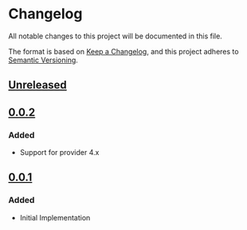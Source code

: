 # Changelog

All notable changes to this project will be documented in this file.

The format is based on [Keep a Changelog](https://keepachangelog.com/en/1.0.0/),
and this project adheres to [Semantic Versioning](https://semver.org/spec/v2.0.0.html).

## [Unreleased]

## [0.0.2]

### Added

- Support for provider 4.x

## [0.0.1]

### Added

- Initial Implementation

<!-- markdown-link-check-disable -->

[unreleased]: https://github.com/mineiros-io/terraform-google-gcr/compare/v0.0.2...HEAD
[0.0.2]: https://github.com/mineiros-io/terraform-google-gcr/compare/v0.0.1...v0.0.2
[0.0.1]: https://github.com/mineiros-io/terraform-google-gcr/releases/tag/v0.0.1

<!-- markdown-link-check-disabled -->
